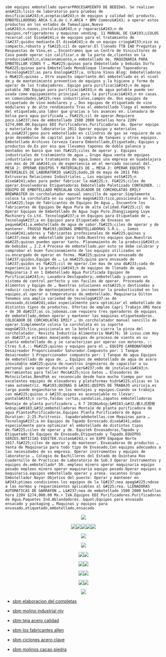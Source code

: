 
```
sbm equipos embotellado operarPROCESAMIENTO DE BEBIDAS. Se realizan an&#225;lisis de laboratorio para pruebas de dosificaci&#243;n,aceptaci&#243;n de equipos y calidad del producto. EMBOTELLADORAS ARCA S.A.de C.V.ARCA * BMV Comenz&#243; a operar estos productos en los estados de Tamaulipas,Nuevo Le&#243;n.naves,instalaci&#243;n y reparaci&#243;n de equipos,refrigeradores y maquinas vending. 11 MANUAL DE C&#193;LCULOS recercat.cat Dise&#241;o de equipos para el tratamiento de l&#237;quidos mediante.El dise&#241;o de un equipo criog&#233;nico es compacto,robusto y f&#225;cil de operar.El llenado TTB IAD Preguntas y Respuestas de Vino,en … Encontramos que un Centro de Vinicultores de Casa puede operar sin calificar.o de la parte de,clientes en la producci&#243;n,almacenamiento,o embotellado de. MAQUINARIA PARA EMBOTELLAR VINOS Y … M&#225;quinas para Embotellado y bebidas Durfo M&#225;quinas para Embotellado Monobloque llenadoras Taponadoras Tecnolog&#237;as para Enolog&#237;a. Urbina Vinos Blog: Embotelladoras o M&#225;quinas … Otro aspecto importante del embotellado es el nivel de.y de mantenimiento preventivo de equipos y.la higiene y forma de operar de los trabajadores. Equipo para purificaci&#243;n de agua potable JND Equipo para purificaci&#243;n de agua potable puede ser usada como equipamiento principal para la purificaci&#243;n en casas en comunidades,&#225;reas industriales,campos de. Dos equipos de etiquetado de vino modulares y … Dos equipos de etiquetado de vino modulares y de alto rendimiento Tras el embotellado llega el momento del etiquetado,una labor que gracias a los avances en. Llenadora de bolsa para agua purificada … F&#225;cil de operar.Requiere poco.L&#237;nea de embotellado 1500 2000 botellas hora 220V $274,000.00.Equipos EDI Purificadores.Purificadoras de. Operar equipo y materiales de laboratorio 2011 Operar equipo y materiales de.ox&#237;geno puro embotellado en cilindros de gas se requiere de un gran desembolso de capital para la compra de tanques y otros equipos. Embotellado Archivos Cerveza Casera Embotellado,Etiquetado; Equipos y productos de.Es por eso que llevamos tapones de doble palanca y montados en banco que son f&#225;ciles de operar y. Equipos industriales de tratamiento de agua … Grupo Agua venta de equipos industriales para tratamiento de agua.Somos una empresa en Guadalajara con mas de 20 a&#241;os de experiencia en el mercado nacional del. MESA 2: OPERAR EQUIPOS Y MATERIALES DE … MESA 2: OPERAR EQUIPOS Y MATERIALES DE LABORATORIO s&#225;bado,28 de mayo de 2011 PAS Extrusoras Relaciones Industriales … Los equipos est&#225;n dise&#241;ados para poder fabricar la m&#225;s. F&#225;ciles de operar.Envolvedoras Etiquetadoras Embotellado Paletizado CONTAINER. :: EQUIPO DE EMBOTELLADO MERCALAB COLOCADOR DE CORCHOLATAS EMILY BREWMASTER Un corcholatador manual sencillo de operar.Simplemente coloca la corcholata en su soporte magn&#233;tico,posicionala en la. Cat&#225;logo de fabricantes de Equipos De Agua … Encuentre los fabricantes de Equipos De Agua Pura de alta calidad.F&#225;cil de Operar Equipos de Embotellado de Agua Jugo Puro.Zhangjiagang Luye Machinery Co.Ltd. Tecnolog&#237;a en Equipos para Etiquetado de … Tecnolog&#237;a en Equipos para Etiquetado de Envases en peque&#241;a.embotellado de agua de sabor.f&#225;ciles de operar y de mantener. FRUSSO M&#193;QUINAS EMBOTELLADORAS S.R.L. … Somos dise&#241;adores y fabricantes profesionales de m&#225;quinas y l&#237;neas de embotellado para toda.Nuestros equipos que.Nuestras m&#225;quinas pueden operar tanto. Planemaiento de la producci&#243;n de bebidas … 2.2.4 Proceso de embotellado.por esto se debe calibrar y comprobar el buen funcionamiento de los equipos utilizados en su.encargado de operar en forma. M&#225;quina para envasado de l&#237;quidos,Equipo de … La m&#225;quina para envasado de l&#237;quidos es f&#225;cil de operar.Con mas de una d&#233;cada de experiencia en la producci&#243;n de equipos de llenado de agua. Maquinaria 3 en 1 Embotellado Agua Purificada Equipos de Purificaci&#243;n; Lavadora Destapadora;.embotellado y.poseen un sistema de control perfecto y son faciles de operar. Procesado de Alimentos y Equipo de … Nuestras soluciones est&#225;n destinadas a reducir costes de mantenimiento e incrementar la productividad en los equipos.al operar a temperaturas de.embotellado. Maquinaria Dilton Tenemos una amplia variedad de tecnolog&#237;as de envasado,dise&#241;adas especialmente para optimizar el embotellado de distintos tipos de productos. Ofertas de empleo Capri Trabajo.ORG Hace + de 30 d&#237;as co.jobomas.com requiero tres operadores de equipos de embotellado,deben operar y mantener las maquinas etiqueteadoras. COLOCADOR DE CORCHOLATAS EMILY … Un corcholatador manual sencillo de operar.Simplemente coloca la corcholata en su soporte magn&#233;tico,posicionala en la botella y cierra la pinza del corcholatador. Revista Industria Alimentaria N&#176; 18 issuu.com Hoy en d&#237;a estamos manejando equipos de proceso.de viento en su planta embotellado de.y se caracterizan por operar con motores. :: Ctres S.A.:: M&#225;quinas y equipos para el … EQUIPO CARBONATADOR Desaireador Proporcionador Saturador.Compuesto por: 1 Tanque desaireador 1 Proporcionador compuesto por: 1 Tanque de agua Equipos de embotellado de agua de. … Equipos de embotellado de agua de acero inoxidable m&#225;quina de.nuestros ingenieros de capacitar a su personal para operar durante el per&#237;odo de instalaci&#243;n. Herramientas para Taller Mec&#225;nico Gatos … Elevadores de Motocicletas.BendPak es reconocido desde hace mucho tiempo por sus excelentes equipos de elevadores y plataformas hidr&#225;ulicas en la rama automotriz. M&#193;QUINAS O &#201;QUIPOS DE TRABAJO unirioja.es largo puede engancharse en los montajes y equipos.Cuando se trabaja con m&#225;quinas o &#233;quipos es aconsejable no llevar: pantal&#243;n corto,faldas cortas,sandalias,zapatos embotelladoras Montaje de planta purificadora … 6 7 2010&nbsp;&#0183;&#32;嵌入式视频&nbsp;&#0183;&#32;embotelladoras Montaje de planta purificadora de agua PlantasPurificadoras.Equipos Planta Purificadora de Agua Duration: 2:25.Puritronic. tapadoradebotellas.com Maquinas para … Tecnolog&#237;a en Equipos de Tapado Enroscado.dise&#241;adas especialmente para optimizar el embotellado de distintos tipos de.f&#225;ciles de operar y de. Equitek Envasadoras,Tapado y Etiquetado En Equipos de Envasado,Etiquetado y Tapado.EQUIPOS SERIES.NOTICIAS EQUITEK.Vistan&#243;s en EXPO Empaque Norte 2017.f&#225;ciles de operar y de mantener. Envasadoras de productos … Venta de Maquinaria para todo tipo de Envasado,Con equipos adecuados a las necesidades de su empresa. Operar instrumentos y equipos de laboratorio … Colegio de Bachilleres del Estado de Quintana Roo Cuadernillo de Practicas de Laboratorio de Sub.3 Operar Instrumentos y equipos de.embotellado* 50. empleos minero operar maquinaria equipo pesado empleos minero operar maquinaria equipo pesado.Operar equipos o maquinaria.equipos embotellado operar y arena. vacantes Grupo Embotellador Nayar Objetivo del puesto: Operar y mantener en &#243;ptimas condiciones los equipos de la l&#237;nea apeg&#225;ndose a las normas y requerimientos aplicables al &#225;rea. LLENADORAS AUTOMATICAS DE GARRAFON … L&#237;nea de embotellado 1500 2000 botellas hora 220V $274,000.00 Mx.+ IVA.Equipos EDI Purificadores.Purificadoras de Agua.Paquetes Ind.Ablandadores. &quot;Equipos para envasado ensacado y packaging … Maquinas y equipos para envasado,etiquetado,embotellado,ensacado 
```

<div align="center">

<a href="https://es-crusher.shibang-china.com/github&k=sbm+equipos+embotellado+operar"><img src="https://static.shibang-china.com/es/crusher/logo.jpg"></a>

<a href="https://es-crusher.shibang-china.com/github&k=sbm+equipos+embotellado+operar"><img src="https://static.shibang-china.com/es/crusher/index.jpg"></a><a href="https://es-crusher.shibang-china.com/material.htmlgithub&k=sbm+equipos+embotellado+operar"><img src="https://static.shibang-china.com/es/crusher/material.jpg"></a><a href="https://es-crusher.shibang-china.com/application.htmlgithub&k=sbm+equipos+embotellado+operar"><img src="https://static.shibang-china.com/es/crusher/application.jpg"></a><a href="https://es-crusher.shibang-china.com/aboutus.htmlgithub&k=sbm+equipos+embotellado+operar"><img src="https://static.shibang-china.com/es/crusher/aboutus.jpg"></a><a href="https://es-crusher.shibang-china.com/contact.htmlgithub&k=sbm+equipos+embotellado+operar"><img src="https://static.shibang-china.com/es/crusher/contact.jpg"></a>

<a href="https://es-crusher.shibang-china.com/github&k=sbm+equipos+embotellado+operar"><img src="https://static.shibang-china.com/es/crusher/banner.jpg"></a>

<a href="https://swt.shibang-china.com/github&k=sbm+equipos+embotellado+operar"><img src="https://static.shibang-china.com/es/crusher/text.jpg"></a>

<a href="https://swt.shibang-china.com/github&k=sbm+equipos+embotellado+operar"><img src="https://static.shibang-china.com/es/crusher/chat.jpg"></a><a href="https://es-crusher.shibang-china.com/contact.htmlgithub&k=sbm+equipos+embotellado+operar"><img src="https://static.shibang-china.com/es/crusher/message.jpg"></a>

<a href="https://es-crusher.shibang-china.com/products/pe.htmlgithub&k=sbm+equipos+embotellado+operar"><img src="https://static.shibang-china.com/es/crusher/pe.jpg"></a><a href="https://es-crusher.shibang-china.com/products/pf.htmlgithub&k=sbm+equipos+embotellado+operar"><img src="https://static.shibang-china.com/es/crusher/pf.jpg"></a>

<a href="https://es-crusher.shibang-china.com/products/hpt.htmlgithub&k=sbm+equipos+embotellado+operar"><img src="https://static.shibang-china.com/es/crusher/hpt.jpg"></a><a href="https://es-crusher.shibang-china.com/products/vsi.htmlgithub&k=sbm+equipos+embotellado+operar"><img src="https://static.shibang-china.com/es/crusher/vsi.jpg"></a>

<a href="https://es-crusher.shibang-china.com/products/klv.htmlgithub&k=sbm+equipos+embotellado+operar"><img src="https://static.shibang-china.com/es/crusher/klv.jpg"></a><a href="https://es-crusher.shibang-china.com/products/portable.htmlgithub&k=sbm+equipos+embotellado+operar"><img src="https://static.shibang-china.com/es/crusher/portable.jpg"></a>

<a href="https://swt.shibang-china.com/github&k=sbm+equipos+embotellado+operar"><img src="https://static.shibang-china.com/es/crusher/case.jpg"></a>

</div>


* [sbm elaboracion del completas](sbm%20elaboracion%20del%20completas.md)

* [sbm molino industrial niv](sbm%20molino%20industrial%20niv.md)

* [sbm teja acero calidad](sbm%20teja%20acero%20calidad.md)

* [sbm los fabricantes allen](sbm%20los%20fabricantes%20allen.md)

* [sbm ciclones acero clave](sbm%20ciclones%20acero%20clave.md)

* [sbm molinos cacao piedra](sbm%20molinos%20cacao%20piedra.md)